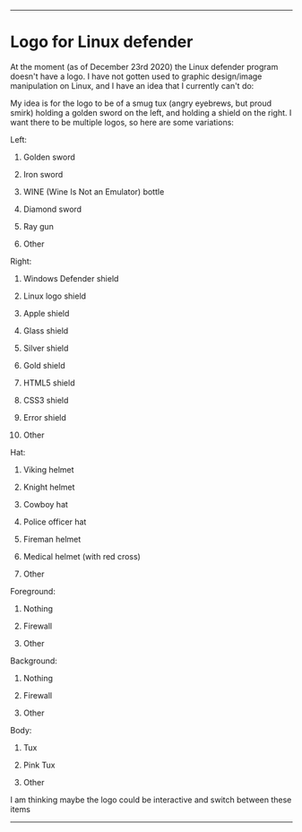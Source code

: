 
***

# Logo for Linux defender

At the moment (as of December 23rd 2020) the Linux defender program doesn't have a logo. I have not gotten used to graphic design/image manipulation on Linux, and I have an idea that I currently can't do:

My idea is for the logo to be of a smug tux (angry eyebrews, but proud smirk) holding a golden sword on the left, and holding a shield on the right. I want there to be multiple logos, so here are some variations:

Left:

1. Golden sword

2. Iron sword

3. WINE (Wine Is Not an Emulator) bottle

4. Diamond sword

5. Ray gun

6. Other

Right:

1. Windows Defender shield

2. Linux logo shield

3. Apple shield

4. Glass shield

5. Silver shield

6. Gold shield

7. HTML5 shield

8. CSS3 shield

9. Error shield

10. Other

Hat:

1. Viking helmet

2. Knight helmet

3. Cowboy hat

4. Police officer hat

5. Fireman helmet

6. Medical helmet (with red cross)

7. Other

Foreground:

1. Nothing

2. Firewall

3. Other

Background:

1. Nothing

2. Firewall

3. Other

Body:

1. Tux

2. Pink Tux

3. Other

I am thinking maybe the logo could be interactive and switch between these items

***
